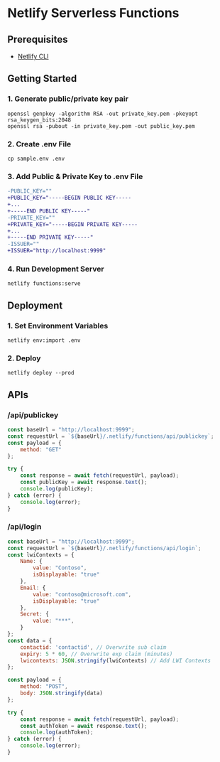 # Netlify Serverless Functions

## Prerequisites
- [Netlify CLI](https://www.npmjs.com/package/netlify-cli)

## Getting Started
### 1. Generate public/private key pair

```
openssl genpkey -algorithm RSA -out private_key.pem -pkeyopt rsa_keygen_bits:2048
openssl rsa -pubout -in private_key.pem -out public_key.pem
```

### 2. Create .env File

```
cp sample.env .env
```

### 3. Add Public & Private Key to .env File
```diff
-PUBLIC_KEY=""
+PUBLIC_KEY="-----BEGIN PUBLIC KEY-----
+...
+-----END PUBLIC KEY-----"
-PRIVATE_KEY=""
+PRIVATE_KEY="-----BEGIN PRIVATE KEY-----
+...
+-----END PRIVATE KEY-----"
-ISSUER=""
+ISSUER="http://localhost:9999"
```

### 4. Run Development Server
```
netlify functions:serve
```

## Deployment

### 1. Set Environment Variables

```
netlify env:import .env
```

### 2. Deploy

```
netlify deploy --prod
```

## APIs

### /api/publickey

```js
const baseUrl = "http://localhost:9999";
const requestUrl = `${baseUrl}/.netlify/functions/api/publickey`;
const payload = {
    method: "GET"
};

try {
    const response = await fetch(requestUrl, payload);
    const publicKey = await response.text();
    console.log(publicKey);
} catch (error) {
    console.log(error);
}
```

### /api/login

```js
const baseUrl = "http://localhost:9999";
const requestUrl = `${baseUrl}/.netlify/functions/api/login`;
const lwiContexts = {
    Name: {
        value: "Contoso",
        isDisplayable: "true"
    },
    Email: {
        value: "contoso@microsoft.com",
        isDisplayable: "true"
    },
    Secret: {
        value: "***",
    }
};
const data = {
    contactid: 'contactid', // Overwrite sub claim
    expiry: 5 * 60, // Overwrite exp claim (minutes)
    lwicontexts: JSON.stringify(lwiContexts) // Add LWI Contexts
};

const payload = {
    method: "POST",
    body: JSON.stringify(data)
};

try {
    const response = await fetch(requestUrl, payload);
    const authToken = await response.text();
    console.log(authToken);
} catch (error) {
    console.log(error);
}
```
